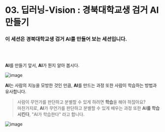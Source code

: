 # 03. 딥러닝-Vision : 경북대학교생 검거 AI 만들기

### 이 세션은 경북대학교생 검거 AI를 만들어 보는 세션입니다.    
<br>
<br>

**AI**를 만들기 앞서, **AI**가 뭔지 알아 봅시다.
  
![image](https://github.com/KNU-MLSA/2024_3_Event/assets/114579651/d13dbaa9-cd76-4b51-9a8a-a9864315b08d)
<br>

**AI**는 사람의 지능을 모방한 것인 만큼, **AI**를 만드는 과정 또한 사람이 학습하는 방법과 유사합니다.  
> 사람이 무언가를 판단하고 분별할 수 있게 하려면 **학습**을 해야 하잖아요?  
>  마찬가지로, **AI**가 무언가를 판단하고 분별할 수 있게 배우는 과정 또한 **AI를 학습시킨다**, "AI가 학습한다" 라고 합니다.
  
![image](https://github.com/KNU-MLSA/2024_3_Event/assets/114579651/6aa3311e-b6f8-4fec-8976-960a6526fcc7)
